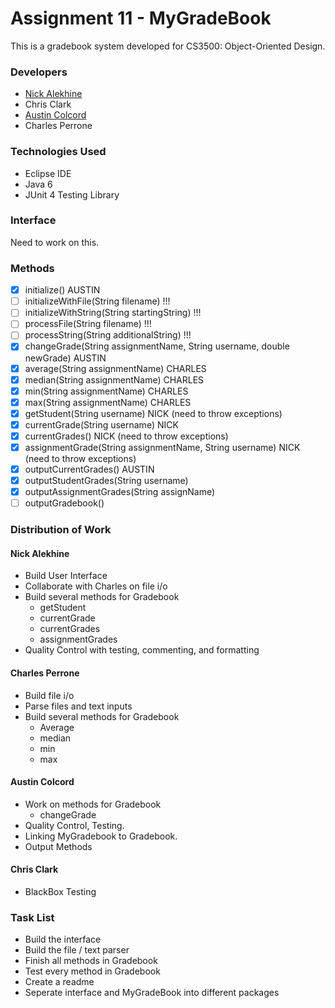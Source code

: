 Assignment 11 - MyGradeBook
===========================
This is a gradebook system developed for CS3500: Object-Oriented Design. 

### Developers
- [Nick Alekhine](https://github.com/alekhinen)
- Chris Clark
- [Austin Colcord](https://github.com/ajdcolcord)
- Charles Perrone

### Technologies Used
- Eclipse IDE
- Java 6
- JUnit 4 Testing Library

### Interface
Need to work on this.

### Methods
- [x] initialize() AUSTIN
- [ ] initializeWithFile(String filename) !!!
- [ ] initializeWithString(String startingString)  !!!
- [ ] processFile(String filename) !!!
- [ ] processString(String additionalString) !!!
- [x] changeGrade(String assignmentName, String username, double newGrade) AUSTIN
- [x] average(String assignmentName) CHARLES
- [x] median(String assignmentName) CHARLES
- [x] min(String assignmentName) CHARLES
- [x] max(String assignmentName) CHARLES
- [x] getStudent(String username) NICK (need to throw exceptions)
- [x] currentGrade(String username) NICK
- [x] currentGrades() NICK (need to throw exceptions)
- [x] assignmentGrade(String assignmentName, String username) NICK (need to throw exceptions)
- [x] outputCurrentGrades() AUSTIN
- [x] outputStudentGrades(String username)
- [x] outputAssignmentGrades(String assignName)
- [ ] outputGradebook()

### Distribution of Work
#### Nick Alekhine
- Build User Interface
- Collaborate with Charles on file i/o
- Build several methods for Gradebook 
    - getStudent 
    - currentGrade 
    - currentGrades
    - assignmentGrades
- Quality Control with testing, commenting, and formatting

#### Charles Perrone
- Build file i/o 
- Parse files and text inputs
- Build several methods for Gradebook
    - Average
    - median
    - min
    - max

#### Austin Colcord
- Work on methods for Gradebook
    - changeGrade
- Quality Control, Testing.
- Linking MyGradebook to Gradebook.
- Output Methods

#### Chris Clark
- BlackBox Testing

### Task List
- Build the interface
- Build the file / text parser
- Finish all methods in Gradebook
- Test every method in Gradebook
- Create a readme
- Seperate interface and MyGradeBook into different packages


